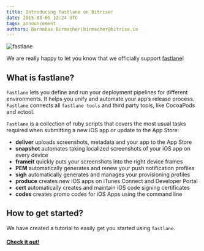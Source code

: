 ```yaml
---
title: Introducing fastlane on Bitrise!
date: 2015-08-05 12:24 UTC
tags: announcement
authors: Barnabas Birmacher|birmacher@bitrise.io
---
```


![fastlane](fastlane_logo.png)

We are really happy to let you know that we officially support [fastlane](https://fastlane.tools)!

## What is fastlane?

`Fastlane` lets you define and run your deployment pipelines for different environments. It helps you unify and automate your app’s release process. `Fastlane` connects all `fastlane tools` and third party tools, like CocoaPods and xctool.

`Fastlane` is a collection of ruby scripts that covers the most usual tasks required when submitting a new iOS app or update to the App Store:

* **deliver** uploads screenshots, metadata and your app to the App Store
* **snapshot** automates taking localized screenshots of your iOS app on every device 
* **frameit** quickly puts your screenshots into the right device frames 
* **PEM** automatically generates and renew your push notification profiles 
* **sigh** automatically generates and manages your provisioning profiles
* **produce** creates new iOS apps on iTunes Connect and Developer Portal
* **cert** automatically creates and maintain iOS code signing certificates 
* **codes** creates promo codes for iOS Apps using the command line

## How to get started?

We have created a tutorial to easily get you started using `fastlane`.

#### [Check it out!](http://devcenter.bitrise.io/tutorials/fastlane_tools_integration.html)

